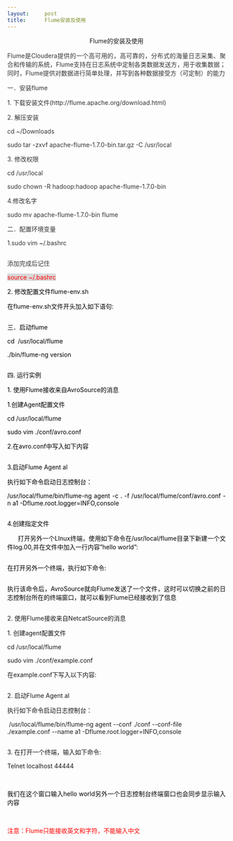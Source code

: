 ```yaml
---
layout:     post
title:      Flume安装及使用
---
```

<div id="article_content" class="article_content clearfix csdn-tracking-statistics" data-pid="blog" data-mod="popu_307" data-dsm="post">
								            <link rel="stylesheet" href="https://csdnimg.cn/release/phoenix/template/css/ck_htmledit_views-f76675cdea.css">
						<div class="htmledit_views" id="content_views">
                <p align="center">Flume<span style="font-family:'宋体';">的安装及使用</span></p><p align="justify"><span style="color:rgb(51,51,51);background:rgb(255,255,255);">Flume是Cloudera提供的一个高可用的，高可靠的，分布式的海量日志采集、聚合和传输的系统，Flume支持在日志系统中定制各类数据发送方，用于收集数据；同时，Flume提供对数据进行简单处理，并写到各种数据接受方（可定制）的能力</span></p><p align="justify"><span style="color:rgb(51,51,51);background:rgb(255,255,255);">一．</span><span style="color:rgb(51,51,51);background:rgb(255,255,255);"><span style="font-family:'微软雅黑';">安装</span>flume</span></p><p align="justify"><span style="color:rgb(51,51,51);background:rgb(255,255,255);">1. </span><span style="color:rgb(51,51,51);background:rgb(255,255,255);"><span style="font-family:'微软雅黑';">下载安装文件</span>(http://flume.apache.org/download.html)</span></p><p align="justify"><span style="color:rgb(51,51,51);background:rgb(255,255,255);">2. </span><span style="color:rgb(51,51,51);background:rgb(255,255,255);"><span style="font-family:'微软雅黑';">解压安装</span></span></p><p align="justify"><span style="color:rgb(51,51,51);background:rgb(255,255,255);">cd ~/Downloads</span></p><p align="justify"><span style="color:rgb(51,51,51);background:rgb(255,255,255);">sudo tar -zxvf apache-flume-1.7.0-bin.tar.gz -C /usr/local</span></p><p align="justify"><span style="color:rgb(51,51,51);background:rgb(255,255,255);">3. </span><span style="color:rgb(51,51,51);background:rgb(255,255,255);"><span style="font-family:'微软雅黑';">修改权限</span></span></p><p align="justify"><span style="color:rgb(51,51,51);background:rgb(255,255,255);">cd /usr/local</span></p><p align="justify"><span style="color:rgb(51,51,51);background:rgb(255,255,255);">sudo chown -R hadoop:hadoop apache-flume-1.7.0-bin </span></p><p align="justify"><span style="color:rgb(51,51,51);background:rgb(255,255,255);">4.修改名字</span></p><p align="justify"><span style="color:rgb(51,51,51);background:rgb(255,255,255);">s</span><span style="color:rgb(51,51,51);background:rgb(255,255,255);">udo mv apache-flume-1.7.0-bin flume</span></p><p align="justify"><span style="color:rgb(51,51,51);background:rgb(255,255,255);">二．</span><span style="color:rgb(51,51,51);background:rgb(255,255,255);"><span style="font-family:'微软雅黑';">配置环境变量</span></span></p><p align="justify"><span style="color:rgb(51,51,51);background:rgb(255,255,255);">1.sudo vim ~/.bashrc</span></p><p><img src="https://img-blog.csdn.net/20180531142809900?watermark/2/text/aHR0cHM6Ly9ibG9nLmNzZG4ubmV0L3FxXzQxMzM4MjQ5/font/5a6L5L2T/fontsize/400/fill/I0JBQkFCMA==/dissolve/70" alt=""></p><p align="justify"><span style="color:rgb(51,51,51);background:rgb(255,255,255);"><span style="font-family:'微软雅黑';">添加完成后记住</span></span></p><p align="justify"><span style="color:rgb(255,0,0);background:rgb(217,217,217);">s</span><span style="color:rgb(255,0,0);background:rgb(217,217,217);">ource ~/.bashrc</span></p><p align="justify"><span style="color:rgb(0,0,0);">2. </span><span style="color:rgb(0,0,0);"><span style="font-family:'微软雅黑';">修改配置文件</span>flume-env.sh</span></p><p align="justify"><span style="color:rgb(0,0,0);"><span style="font-family:'微软雅黑';">在</span>flume-env.sh文件开头加入如下语句:</span></p><p><img src="https://img-blog.csdn.net/20180531142820412?watermark/2/text/aHR0cHM6Ly9ibG9nLmNzZG4ubmV0L3FxXzQxMzM4MjQ5/font/5a6L5L2T/fontsize/400/fill/I0JBQkFCMA==/dissolve/70" alt=""></p><p align="justify"><span style="color:rgb(0,0,0);">三．</span><span style="color:rgb(0,0,0);"><span style="font-family:'微软雅黑';">启动</span>flume</span></p><p align="justify"><span style="color:rgb(0,0,0);">cd  /usr/local/flume</span></p><p align="justify"><span style="color:rgb(0,0,0);">./bin/flume-ng version</span></p><p><img src="https://img-blog.csdn.net/20180531142837673?watermark/2/text/aHR0cHM6Ly9ibG9nLmNzZG4ubmV0L3FxXzQxMzM4MjQ5/font/5a6L5L2T/fontsize/400/fill/I0JBQkFCMA==/dissolve/70" alt=""></p><p align="justify"><span style="color:rgb(0,0,0);">四. </span><span style="color:rgb(0,0,0);">运行实例</span></p><p align="justify"><span style="color:rgb(0,0,0);">1. </span><span style="color:rgb(0,0,0);"><span style="font-family:'微软雅黑';">使用</span>Flume接收来自AvroSource的消息</span></p><p align="justify"><span style="color:rgb(0,0,0);">1.创建Agent配置文件</span></p><p align="justify"><span style="color:rgb(0,0,0);">cd /usr/local/flume</span></p><p align="justify"><span style="color:rgb(0,0,0);">sudo vim ./conf/avro.conf</span></p><p align="justify"><span style="color:rgb(0,0,0);">2.在avro.conf中写入如下内容</span></p><p><img src="https://img-blog.csdn.net/20180531142844110?watermark/2/text/aHR0cHM6Ly9ibG9nLmNzZG4ubmV0L3FxXzQxMzM4MjQ5/font/5a6L5L2T/fontsize/400/fill/I0JBQkFCMA==/dissolve/70" alt=""></p><p align="justify"><span style="color:rgb(0,0,0);">3.启动Flume Agent al</span></p><p align="justify"><span style="color:rgb(0,0,0);">执行如下命令启动日志控制台：</span></p><p align="justify"><span style="color:rgb(0,0,0);">/usr/local/flume/bin/flume-ng agent -c . -f /usr/local/flume/conf/avro.conf -n a1 -Dflume.root.logger=INFO,console</span></p><p><img src="https://img-blog.csdn.net/20180531142851286?watermark/2/text/aHR0cHM6Ly9ibG9nLmNzZG4ubmV0L3FxXzQxMzM4MjQ5/font/5a6L5L2T/fontsize/400/fill/I0JBQkFCMA==/dissolve/70" alt=""></p><p align="justify"><span style="color:rgb(0,0,0);">4.创建指定文件</span></p><p align="justify"><span style="color:rgb(0,0,0);">      <span style="font-family:'微软雅黑';">打开另外一个</span>LInux终端，使用如下命令在/usr/local/flume目录下新建一个文件log.00,并在文件中加入一行内容</span><span style="color:rgb(0,0,0);">”</span><span style="color:rgb(0,0,0);">hello world</span><span style="color:rgb(0,0,0);">”</span><span style="color:rgb(0,0,0);">:</span></p><p><img src="https://img-blog.csdn.net/20180531142857798?watermark/2/text/aHR0cHM6Ly9ibG9nLmNzZG4ubmV0L3FxXzQxMzM4MjQ5/font/5a6L5L2T/fontsize/400/fill/I0JBQkFCMA==/dissolve/70" alt=""></p><p align="justify"><span style="color:rgb(0,0,0);"><span style="font-family:'微软雅黑';">在打开另外一个终端，执行如下命令</span>:</span></p><p><img src="https://img-blog.csdn.net/20180531142905929?watermark/2/text/aHR0cHM6Ly9ibG9nLmNzZG4ubmV0L3FxXzQxMzM4MjQ5/font/5a6L5L2T/fontsize/400/fill/I0JBQkFCMA==/dissolve/70" alt=""></p><p align="justify"><span style="color:rgb(0,0,0);"><span style="font-family:'微软雅黑';">执行该命令后，</span>AvroSource就向Flume发送了一个文件，这时可以切换之前的日志控制台所在的终端窗口，就可以看到Flume已经接收到了信息</span></p><p><img src="https://img-blog.csdn.net/20180531142911547?watermark/2/text/aHR0cHM6Ly9ibG9nLmNzZG4ubmV0L3FxXzQxMzM4MjQ5/font/5a6L5L2T/fontsize/400/fill/I0JBQkFCMA==/dissolve/70" alt=""></p><p>2. <span style="font-family:'宋体';">使用</span>Flume接收来自NetcatSource的消息</p><p>1. <span style="font-family:'宋体';">创建</span>agent配置文件</p><p>cd /usr/local/flume</p><p>sudo vim ./conf/example.conf</p><p><span style="font-family:'宋体';">在</span>example.conf下写入以下内容:</p><p><img src="https://img-blog.csdn.net/20180531142918664?watermark/2/text/aHR0cHM6Ly9ibG9nLmNzZG4ubmV0L3FxXzQxMzM4MjQ5/font/5a6L5L2T/fontsize/400/fill/I0JBQkFCMA==/dissolve/70" alt=""></p><p>2. <span style="font-family:'宋体';">启动</span>Flume Agent al</p><p>执行如下命令启动日志控制台：</p><p> /usr/local/flume/bin/flume-ng agent --conf ./conf --conf-file ./example.conf --name a1 -Dflume.root.logger=INFO,console</p><p><img src="https://img-blog.csdn.net/20180531142926673?watermark/2/text/aHR0cHM6Ly9ibG9nLmNzZG4ubmV0L3FxXzQxMzM4MjQ5/font/5a6L5L2T/fontsize/400/fill/I0JBQkFCMA==/dissolve/70" alt=""></p><p>3. <span style="font-family:'宋体';">在打开一个终端，输入如下命令</span>:</p><p>Telnet localhost 44444</p><p></p><p> <img src="https://img-blog.csdn.net/20180531142932182?watermark/2/text/aHR0cHM6Ly9ibG9nLmNzZG4ubmV0L3FxXzQxMzM4MjQ5/font/5a6L5L2T/fontsize/400/fill/I0JBQkFCMA==/dissolve/70" alt=""></p><p align="justify"><span style="color:rgb(0,0,0);"><span style="font-family:'微软雅黑';">我们在这个窗口输入</span>hello world另外一个日志控制台终端窗口也会同步显示输入内容</span></p><p align="justify"><span style="color:rgb(0,0,0);"> <img src="https://img-blog.csdn.net/20180531142938396?watermark/2/text/aHR0cHM6Ly9ibG9nLmNzZG4ubmV0L3FxXzQxMzM4MjQ5/font/5a6L5L2T/fontsize/400/fill/I0JBQkFCMA==/dissolve/70" alt=""></span></p><p></p><p><span style="color:rgb(255,0,0);"><span style="font-family:'宋体';">注意：</span>Flume只能接收英文和字符，不能输入中文</span></p><div></div>            </div>
                </div>